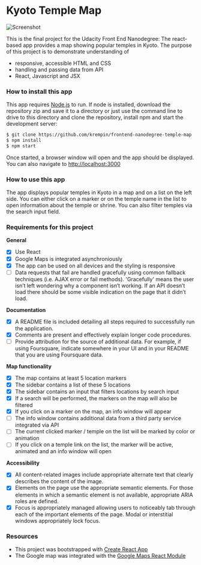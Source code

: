 # Kyoto Temple Map

![Screenshot](src/img/screenshot.png)

This is the final project for the Udacity Front End Nanodegree: The react-based app provides a map showing popular temples in Kyoto. The purpose of this project is to demonstrate understanding of 

- responsive, accessible HTML and CSS
- handling and passing data from API
- React, Javascript and JSX

### How to install this app

This app requires [Node.js](https://nodejs.org/) to run. If node is installed, download the repository zip and save it to a directory or just use the command line to drive to this directory and clone the repository, install npm and start the development server:

```sh
$ git clone https://github.com/krempin/frontend-nanodegree-temple-map
$ npm install
$ npm start
```

Once started, a browser window will open and the app should be displayed. You can also navigate to [http://localhost:3000](http://localhost:3000/)

### How to use this app

The app displays popular temples in Kyoto in a map and on a list on the left side. You can either click on a marker or on the temple name in the list to open information about the temple or shrine. You can also filter temples via the search input field.

### Requirements for this project

**General**

- [x] Use React
- [x] Google Maps is integrated asynchroniously
- [x] The app can be used on all devices and the styling is responsive
- [ ] Data requests that fail are handled gracefully using common fallback techniques (i.e. AJAX error or fail methods). 'Gracefully' means the user isn’t left wondering why a component isn’t working. If an API doesn’t load there should be some visible indication on the page that it didn’t load.

**Documentation**

- [x] A README file is included detailing all steps required to successfully run the application.
- [x] Comments are present and effectively explain longer code procedures.
- [ ] Provide attribution for the source of additional data. For example, if using Foursquare, indicate somewhere in your UI and in your README that you are using Foursquare data.

**Map functionality**

- [x] The map contains at least 5 location markers
- [x] The sidebar contains a list of these 5 locations
- [x] The sidebar contains an input that filters locations by search input
- [x] If a search will be performed, the markers on the map will also be filtered
- [x] If you click on a marker on the map, an info window will appear 
- [ ] The info window contains additional data from a third party service integrated via API
- [ ] The current clicked marker / temple on the list will be marked by color or animation
- [ ] If you click on a temple link on the list, the marker will be active, animated and an info window will open

**Accessibility**
- [x] All content-related images include appropriate alternate text that clearly describes the content of the image.
- [x] Elements on the page use the appropriate semantic elements. For those elements in which a semantic element is not available, appropriate ARIA roles are defined.
- [x] Focus is appropriately managed allowing users to noticeably tab through each of the important elements of the page. Modal or interstitial windows appropriately lock focus.

### Resources

* This project was bootstrapped with [Create React App](https://github.com/facebookincubator/create-react-app)
* The Google map was integrated with the [Google Maps React Module](https://www.npmjs.com/package/google-maps-react)